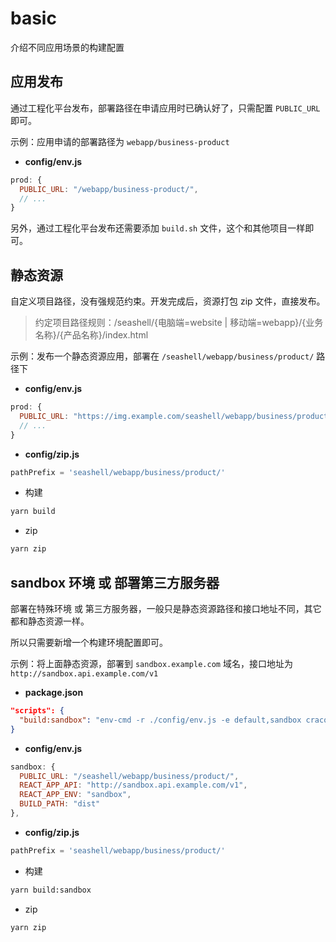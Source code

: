 # basic

介绍不同应用场景的构建配置

## 应用发布

通过工程化平台发布，部署路径在申请应用时已确认好了，只需配置 `PUBLIC_URL` 即可。

示例：应用申请的部署路径为 `webapp/business-product`

- **config/env.js**

```javascript
prod: {
  PUBLIC_URL: "/webapp/business-product/",
  // ...
}
```

另外，通过工程化平台发布还需要添加 `build.sh` 文件，这个和其他项目一样即可。

## 静态资源

自定义项目路径，没有强规范约束。开发完成后，资源打包 zip 文件，直接发布。

> 约定项目路径规则：/seashell/{电脑端=website | 移动端=webapp}/{业务名称}/{产品名称}/index.html

示例：发布一个静态资源应用，部署在 `/seashell/webapp/business/product/` 路径下

- **config/env.js**

```javascript
prod: {
  PUBLIC_URL: "https://img.example.com/seashell/webapp/business/product/",
  // ...
}
```

- **config/zip.js**

```javascript
pathPrefix = 'seashell/webapp/business/product/'
```

- 构建

```bash
yarn build
```

- zip

```bash
yarn zip
```

## sandbox 环境 或 部署第三方服务器

部署在特殊环境 或 第三方服务器，一般只是静态资源路径和接口地址不同，其它都和静态资源一样。

所以只需要新增一个构建环境配置即可。


示例：将上面静态资源，部署到 `sandbox.example.com` 域名，接口地址为 `http://sandbox.api.example.com/v1`

- **package.json**

```json
"scripts": {
  "build:sandbox": "env-cmd -r ./config/env.js -e default,sandbox craco build",
}
```

- **config/env.js**

```javascript
sandbox: {
  PUBLIC_URL: "/seashell/webapp/business/product/",
  REACT_APP_API: "http://sandbox.api.example.com/v1",
  REACT_APP_ENV: "sandbox",
  BUILD_PATH: "dist"
},
```

- **config/zip.js**

```javascript
pathPrefix = 'seashell/webapp/business/product/'
```

- 构建

```bash
yarn build:sandbox
```

- zip

```bash
yarn zip
```


